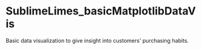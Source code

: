 # SublimeLimes_basicMatplotlibDataVis
Basic data visualization to give insight into customers' purchasing habits. 
